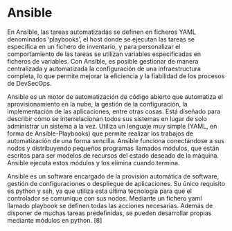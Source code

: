 # Ansible

En Ansible, las tareas automatizadas se definen en ficheros YAML
denominados ‘playbooks’, el host donde se ejecutan las tareas se
especifica en un fichero de inventario, y para personalizar el
comportamiento de las tareas se utilizan variables especificadas en
ficheros de variables. Con Ansible, es posible gestionar de manera
centralizada y automatizada la configuración de una infraestructura completa, lo que permite mejorar la eficiencia y la fiabilidad de los
procesos de DevSecOps.

Ansible es un motor de automatización de código abierto que automatiza el aprovisionamiento en la nube, la gestión de la configuración, la implementación de las aplicaciones, entre otras cosas. Está diseñado para describir cómo se interrelacionan todos sus sistemas en lugar de solo administrar un sistema a la vez. Utiliza un lenguaje muy simple (YAML, en forma de Ansible-Playbooks) que permite realizar los trabajos de automatización de una forma sencilla. Ansible funciona conectándose a sus nodos y distribuyendo pequeños programas llamados módulos, que están escritos para ser modelos de recursos del estado deseado de la máquina. Ansible ejecuta estos módulos y los elimina cuando termina.

Ansible es un software encargado de la provisión automática de software, gestión de configuraciones o despliegue de aplicaciones. Su único requisito es python y ssh, ya que utiliza esta última tecnología para que el controlador se comunique con sus nodos. Mediante un fichero yaml llamado playbook se definen todas las acciones necesarias. Además de disponer de muchas tareas predefinidas, se pueden desarrollar propias mediante módulos en python. [8]